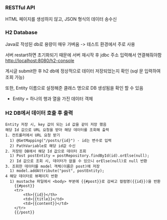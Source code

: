 ### RESTful API
HTML 페이지를 생성하지 않고, JSON 형식의 데이터 송수신

### H2 Database
Java로 작성된 db로 용량이 매우 가벼움 -> 테스트 환경에서 주로 사용

서버 restart하면 초기화되기 때문에 서버 재시작 후 jdbc 주소 입력해서 연결해줘야함
<http://localhost:8080/h2-console>

게시글 submit한 후 h2 db에 정상적으로 데이터 저장되었는지 확인
(sql 문 입력하여 조회 가능)

또한, Entity 이름으로 설정해준 클래스 명으로 DB 생성됨을 확인 할 수 있음

- Entity = 하나의 행과 열을 가진 데이터 객체

### H2 DB에서 데이터 호출 후 출력
    Entity 저장 시, key 값이 되는 id 값을 같이 저장 했음
    해당 Id 값으로 URL 요청을 받아 해당 데이터를 조회해 출력
    1. 컨트롤러에서 URL 요청 받기 
      1) @GetMapping("/posts/{id}") - id는 변수로 입력
      2) PathVariable로 해당 id값 수신
    2. 저장된 DB에서 해당 Id 값으로 데이터 조회
      1) Post postEntity = postRepository.findById(id).orElse(null);
      2) Id 값으로 조회 시, 데이터가 없을 수 있으니 orElse(null)로 null 반환
    3. 조회한 데이터를 model 객체(이름은 post)에 저장
      1) model.addAttribute("post", postEntity);
    4 해당 데이터로 뷰페이지 반환
      1) mustache 파일에서 <body> 부분에 {{#post}}로 감싸고 컬럼명({{id}})을 반환
        {{#post}}
        <tr>
            <th>{{id}}</th>
            <td>{{title}}</td>
            <td>{{content}}</td>
        </tr>
        {{/post}}

    
